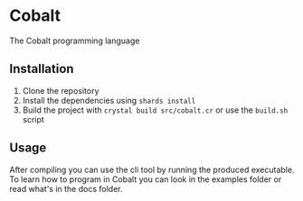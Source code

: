 # Cobalt
The Cobalt programming language
## Installation
1. Clone the repository
2. Install the dependencies using `shards install`
3. Build the project with `crystal build src/cobalt.cr` or use the `build.sh` script
## Usage
After compiling you can use the cli tool by running the produced executable. To learn how to program in Cobalt you can look in the examples folder or read what's in the docs folder.
